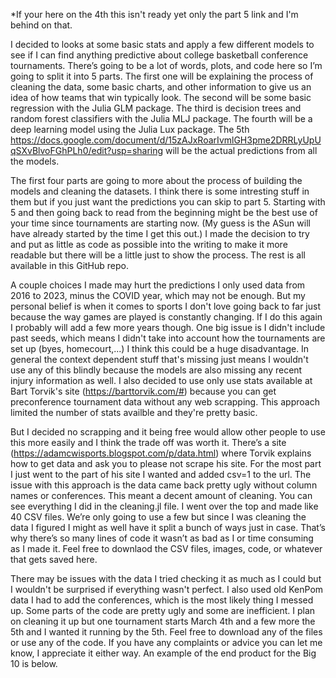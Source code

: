 *If your here on the 4th this isn't ready yet only the part 5 link and I'm behind on that.

I decided to looks at some basic stats and apply a few different models to see if I can find anything predictive about college basketball conference tournaments. There’s going to be a lot of words, plots, and code here so I’m going to split it into 5 parts. The first one will be explaining the process of cleaning the data, some basic charts, and other information to give us an idea of how teams that win typically look. The second will be some basic regression with the Julia GLM package. The third is decision trees and random forest classifiers with the Julia MLJ package. The fourth will be a deep learning model using the Julia Lux package. The 5th https://docs.google.com/document/d/15zAJxRoarIvmlGH3pme2DRRLyUpUqSXvBlvoFGhPLh0/edit?usp=sharing will be the actual predictions from all the models.

The first four parts are going to more about the process of building the models and cleaning the datasets. I think there is some intresting stuff in them but if you just want the predictions you can skip to part 5. Starting with 5 and then going back to read from the beginning might be the best use of your time since tournaments are starting now. (My guess is the ASun will have already started by the time I get this out.) I made the decision to try and put as little as code as possible into the writing to make it more readable but there will be a little just to show the process. The rest is all available in this GitHub repo.

A couple choices I made may hurt the predictions I only used data from 2016 to 2023, minus the COVID year, which may not be enough. But my personal belief is when it comes to sports I don't love going back to far just because the way games are played is constantly changing. If I do this again I probably will add a few more years though. One big issue is I didn't include past seeds, which means I didn't take into account how the tournaments are set up (byes, homecourt,...) I think this could be a huge disadvantage. In general the context dependent stuff that's missing just means I wouldn't use any of this blindly because the models are also missing any recent injury information as well. I also decided to use only use stats available at Bart Torvik's site (https://barttorvik.com/#) because you can get preconference tournament data without any web scrapping. This approach limited the number of stats availble and they're pretty basic.

But I decided no scrapping and it being free would allow other people to use this more easily and I think the trade off was worth it. There’s a site (https://adamcwisports.blogspot.com/p/data.html) where Torvik explains how to get data and ask you to please not scrape his site. For the most part I just went to the part of his site I wanted and added csv=1 to the url. The issue with this approach is the data came back pretty ugly without column names or conferences. This meant a decent amount of cleaning. You can see everything I did in the cleaning.jl file. I went over the top and made like 40 CSV files. We’re only going to use a few but since I was cleaning the data I figured I might as well have it split a bunch of ways just in case. That’s why there’s so many lines of code it wasn’t as bad as I or time consuming as I made it. Feel free to downlaod the CSV files, images, code, or whatever that gets saved here.

There may be issues with the data I tried checking it as much as I could but I wouldn't be surprised if everything wasn't perfect. I also used old KenPom data I had to add the conferences, which is the most likely thing I messed up. Some parts of the code are pretty ugly and some are inefficient. I plan on cleaning it up but one tournament starts March 4th and a few more the 5th and I wanted it running by the 5th. Feel free to download any of the files or use any of the code. If you have any complaints or advice you can let me know, I appreciate it either way. An example of the end product for the Big 10 is below.
